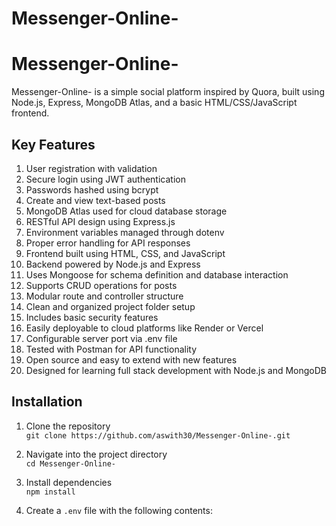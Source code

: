 ﻿# Messenger-Online-

# Messenger-Online-

Messenger-Online- is a simple social platform inspired by Quora, built using Node.js, Express, MongoDB Atlas, and a basic HTML/CSS/JavaScript frontend.

## Key Features

1. User registration with validation
2. Secure login using JWT authentication
3. Passwords hashed using bcrypt
4. Create and view text-based posts
5. MongoDB Atlas used for cloud database storage
6. RESTful API design using Express.js
7. Environment variables managed through dotenv
8. Proper error handling for API responses
9. Frontend built using HTML, CSS, and JavaScript
10. Backend powered by Node.js and Express
11. Uses Mongoose for schema definition and database interaction
12. Supports CRUD operations for posts
13. Modular route and controller structure
14. Clean and organized project folder setup
15. Includes basic security features
16. Easily deployable to cloud platforms like Render or Vercel
17. Configurable server port via .env file
18. Tested with Postman for API functionality
19. Open source and easy to extend with new features
20. Designed for learning full stack development with Node.js and MongoDB

## Installation

1. Clone the repository  
   `git clone https://github.com/aswith30/Messenger-Online-.git`

2. Navigate into the project directory  
   `cd Messenger-Online-`

3. Install dependencies  
   `npm install`

4. Create a `.env` file with the following contents:
